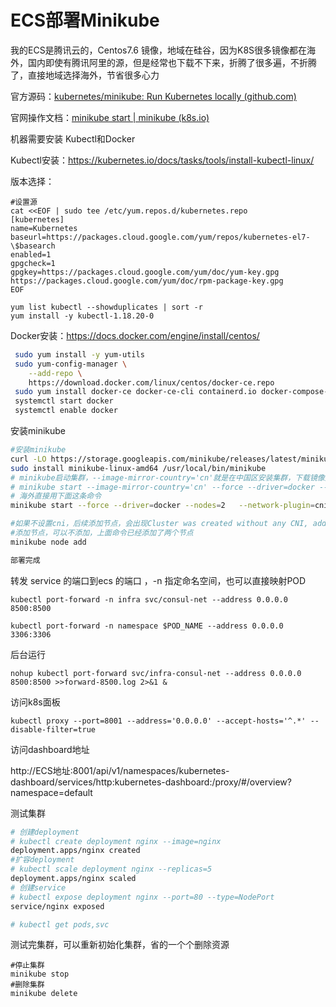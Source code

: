 # ECS部署Minikube



我的ECS是腾讯云的，Centos7.6 镜像，地域在硅谷，因为K8S很多镜像都在海外，国内即使有腾讯阿里的源，但是经常也下载不下来，折腾了很多遍，不折腾了，直接地域选择海外，节省很多心力

官方源码：[kubernetes/minikube: Run Kubernetes locally (github.com)](https://github.com/kubernetes/minikube)

官网操作文档：[minikube start | minikube (k8s.io)](https://minikube.sigs.k8s.io/docs/start/)

机器需要安装  Kubectl和Docker

Kubectl安装：https://kubernetes.io/docs/tasks/tools/install-kubectl-linux/

版本选择：

```shell
#设置源
cat <<EOF | sudo tee /etc/yum.repos.d/kubernetes.repo
[kubernetes]
name=Kubernetes
baseurl=https://packages.cloud.google.com/yum/repos/kubernetes-el7-\$basearch
enabled=1
gpgcheck=1
gpgkey=https://packages.cloud.google.com/yum/doc/yum-key.gpg https://packages.cloud.google.com/yum/doc/rpm-package-key.gpg
EOF

yum list kubectl --showduplicates | sort -r
yum install -y kubectl-1.18.20-0
```

Docker安装：https://docs.docker.com/engine/install/centos/

```bash
 sudo yum install -y yum-utils
 sudo yum-config-manager \
    --add-repo \
    https://download.docker.com/linux/centos/docker-ce.repo
 sudo yum install docker-ce docker-ce-cli containerd.io docker-compose-plugin
 systemctl start docker
 systemctl enable docker
```

安装minikube

```bash
#安装minikube
curl -LO https://storage.googleapis.com/minikube/releases/latest/minikube-linux-amd64
sudo install minikube-linux-amd64 /usr/local/bin/minikube
# minikube启动集群，--image-mirror-country='cn'就是在中国区安装集群，下载镜像从阿里云下，经过测试，发现还是有很多镜像下载不下来
# minikube start --image-mirror-country='cn' --force --driver=docker --nodes=2 --cpus=2 --memory=3000MB --network-plugin=cni --cni=flannel --extra-config=kubeadm.pod-network-cidr=10.244.0.0/16 --kubernetes-version=v1.18.20 
# 海外直接用下面这条命令
minikube start --force --driver=docker --nodes=2   --network-plugin=cni --cni=flannel --extra-config=kubeadm.pod-network-cidr=10.244.0.0/16 --kubernetes-version=v1.18.20 

#如果不设置cni，后续添加节点，会出现Cluster was created without any CNI, adding a node to it might cause broken networking。就是后续的节点无法访问集群内的service
#添加节点，可以不添加，上面命令已经添加了两个节点
minikube node add 

部署完成
```



转发 service 的端口到ecs 的端口 ，-n 指定命名空间，也可以直接映射POD

```
kubectl port-forward -n infra svc/consul-net --address 0.0.0.0 8500:8500
```

```
kubectl port-forward -n namespace $POD_NAME --address 0.0.0.0  3306:3306
```

后台运行

```
nohup kubectl port-forward svc/infra-consul-net --address 0.0.0.0  8500:8500 >>forward-8500.log 2>&1 &
```

访问k8s面板

```
kubectl proxy --port=8001 --address='0.0.0.0' --accept-hosts='^.*' --disable-filter=true
```

访问dashboard地址

http://ECS地址:8001/api/v1/namespaces/kubernetes-dashboard/services/http:kubernetes-dashboard:/proxy/#/overview?namespace=default

测试集群

```bash
# 创建deployment
# kubectl create deployment nginx --image=nginx
deployment.apps/nginx created
#扩容deployment
# kubectl scale deployment nginx --replicas=5
deployment.apps/nginx scaled
# 创建service
# kubectl expose deployment nginx --port=80 --type=NodePort
service/nginx exposed

# kubectl get pods,svc

```

测试完集群，可以重新初始化集群，省的一个个删除资源

```shell
#停止集群
minikube stop
#删除集群
minikube delete
```







